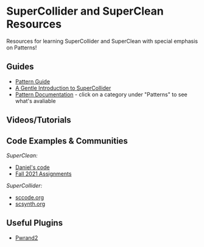 # SuperCollider and SuperClean Resources

Resources for learning SuperCollider and SuperClean with special emphasis on Patterns!

## Guides

- [Pattern Guide](http://doc.sccode.org/Tutorials/A-Practical-Guide/PG_01_Introduction.html)
- [A Gentle Introduction to SuperCollider](https://ccrma.stanford.edu/~ruviaro/texts/A_Gentle_Introduction_To_SuperCollider.pdf)
- [Pattern Documentation](http://doc.sccode.org/Browse.html#Streams-Patterns-Events%3EPatterns) - click on a category under "Patterns" to see what's avaliable

## Videos/Tutorials


## Code Examples & Communities

*SuperClean:*
- [Daniel's code](https://github.com/danielmkarlsson/superclean-code)
- [Fall 2021 Assignments](https://github.com/Fall-2021-assignments/assignments) 

*SuperCollider:*
- [sccode.org](http://sccode.org/)
- [scsynth.org](https://scsynth.org/)

## Useful Plugins

- [Pwrand2](https://github.com/ffforces/Pwrand2)
